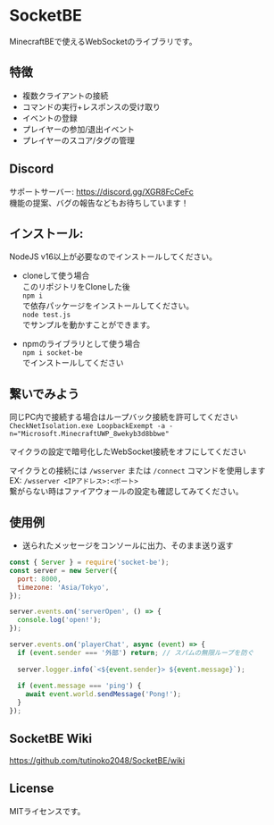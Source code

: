 # SocketBE
MinecraftBEで使えるWebSocketのライブラリです。

## 特徴
- 複数クライアントの接続
- コマンドの実行+レスポンスの受け取り
- イベントの登録
- プレイヤーの参加/退出イベント
- プレイヤーのスコア/タグの管理

## Discord
サポートサーバー: https://discord.gg/XGR8FcCeFc  
機能の提案、バグの報告などもお待ちしています！  

## インストール:
NodeJS v16以上が必要なのでインストールしてください。  
  
- cloneして使う場合  
このリポジトリをCloneした後  
`npm i`  
で依存パッケージをインストールしてください。  
`node test.js`  
でサンプルを動かすことができます。  

- npmのライブラリとして使う場合  
`npm i socket-be`  
でインストールしてください  
  
## 繋いでみよう
同じPC内で接続する場合はループバック接続を許可してください
`CheckNetIsolation.exe LoopbackExempt -a -n="Microsoft.MinecraftUWP_8wekyb3d8bbwe"`  
  
マイクラの設定で暗号化したWebSocket接続をオフにしてください  
  
マイクラとの接続には `/wsserver` または `/connect` コマンドを使用します  
EX: `/wsserver <IPアドレス>:<ポート>`  
繋がらない時はファイアウォールの設定も確認してみてください。  
  
## 使用例
- 送られたメッセージをコンソールに出力、そのまま送り返す  
```js
const { Server } = require('socket-be');
const server = new Server({
  port: 8000,
  timezone: 'Asia/Tokyo',
});

server.events.on('serverOpen', () => {
  console.log('open!');
});

server.events.on('playerChat', async (event) => {
  if (event.sender === '外部') return; // スパムの無限ループを防ぐ
  
  server.logger.info(`<${event.sender}> ${event.message}`);
  
  if (event.message === 'ping') {
    await event.world.sendMessage('Pong!');
  }
});
```
  
## SocketBE Wiki
https://github.com/tutinoko2048/SocketBE/wiki

## License
MITライセンスです。